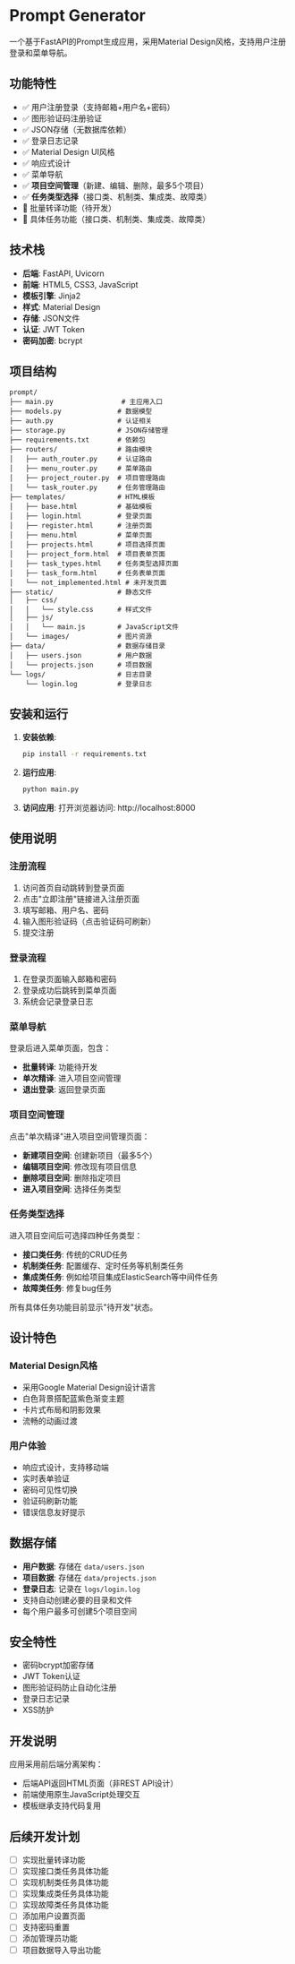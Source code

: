# Prompt Generator

一个基于FastAPI的Prompt生成应用，采用Material Design风格，支持用户注册登录和菜单导航。

## 功能特性

- ✅ 用户注册登录（支持邮箱+用户名+密码）
- ✅ 图形验证码注册验证
- ✅ JSON存储（无数据库依赖）
- ✅ 登录日志记录
- ✅ Material Design UI风格
- ✅ 响应式设计
- ✅ 菜单导航
- ✅ **项目空间管理**（新建、编辑、删除，最多5个项目）
- ✅ **任务类型选择**（接口类、机制类、集成类、故障类）
- 🚧 批量转译功能（待开发）
- 🚧 具体任务功能（接口类、机制类、集成类、故障类）

## 技术栈

- **后端**: FastAPI, Uvicorn
- **前端**: HTML5, CSS3, JavaScript
- **模板引擎**: Jinja2
- **样式**: Material Design
- **存储**: JSON文件
- **认证**: JWT Token
- **密码加密**: bcrypt

## 项目结构

```
prompt/
├── main.py                 # 主应用入口
├── models.py              # 数据模型
├── auth.py                # 认证相关
├── storage.py             # JSON存储管理
├── requirements.txt       # 依赖包
├── routers/               # 路由模块
│   ├── auth_router.py     # 认证路由
│   ├── menu_router.py     # 菜单路由
│   ├── project_router.py  # 项目管理路由
│   └── task_router.py     # 任务管理路由
├── templates/             # HTML模板
│   ├── base.html          # 基础模板
│   ├── login.html         # 登录页面
│   ├── register.html      # 注册页面
│   ├── menu.html          # 菜单页面
│   ├── projects.html      # 项目选择页面
│   ├── project_form.html  # 项目表单页面
│   ├── task_types.html    # 任务类型选择页面
│   ├── task_form.html     # 任务表单页面
│   └── not_implemented.html # 未开发页面
├── static/                # 静态文件
│   ├── css/
│   │   └── style.css      # 样式文件
│   ├── js/
│   │   └── main.js        # JavaScript文件
│   └── images/            # 图片资源
├── data/                  # 数据存储目录
│   ├── users.json         # 用户数据
│   └── projects.json      # 项目数据
└── logs/                  # 日志目录
    └── login.log          # 登录日志
```

## 安装和运行

1. **安装依赖**:
   ```bash
   pip install -r requirements.txt
   ```

2. **运行应用**:
   ```bash
   python main.py
   ```

3. **访问应用**:
   打开浏览器访问: http://localhost:8000

## 使用说明

### 注册流程
1. 访问首页自动跳转到登录页面
2. 点击"立即注册"链接进入注册页面
3. 填写邮箱、用户名、密码
4. 输入图形验证码（点击验证码可刷新）
5. 提交注册

### 登录流程
1. 在登录页面输入邮箱和密码
2. 登录成功后跳转到菜单页面
3. 系统会记录登录日志

### 菜单导航
登录后进入菜单页面，包含：
- **批量转译**: 功能待开发
- **单次精译**: 进入项目空间管理
- **退出登录**: 返回登录页面

### 项目空间管理
点击"单次精译"进入项目空间管理页面：
- **新建项目空间**: 创建新项目（最多5个）
- **编辑项目空间**: 修改现有项目信息
- **删除项目空间**: 删除指定项目
- **进入项目空间**: 选择任务类型

### 任务类型选择
进入项目空间后可选择四种任务类型：
- **接口类任务**: 传统的CRUD任务
- **机制类任务**: 配置缓存、定时任务等机制类任务
- **集成类任务**: 例如给项目集成ElasticSearch等中间件任务
- **故障类任务**: 修复bug任务

所有具体任务功能目前显示"待开发"状态。

## 设计特色

### Material Design风格
- 采用Google Material Design设计语言
- 白色背景搭配蓝紫色渐变主题
- 卡片式布局和阴影效果
- 流畅的动画过渡

### 用户体验
- 响应式设计，支持移动端
- 实时表单验证
- 密码可见性切换
- 验证码刷新功能
- 错误信息友好提示

## 数据存储

- **用户数据**: 存储在 `data/users.json`
- **项目数据**: 存储在 `data/projects.json`
- **登录日志**: 记录在 `logs/login.log`
- 支持自动创建必要的目录和文件
- 每个用户最多可创建5个项目空间

## 安全特性

- 密码bcrypt加密存储
- JWT Token认证
- 图形验证码防止自动化注册
- 登录日志记录
- XSS防护

## 开发说明

应用采用前后端分离架构：
- 后端API返回HTML页面（非REST API设计）
- 前端使用原生JavaScript处理交互
- 模板继承支持代码复用

## 后续开发计划

- [ ] 实现批量转译功能
- [ ] 实现接口类任务具体功能
- [ ] 实现机制类任务具体功能
- [ ] 实现集成类任务具体功能
- [ ] 实现故障类任务具体功能
- [ ] 添加用户设置页面
- [ ] 支持密码重置
- [ ] 添加管理员功能
- [ ] 项目数据导入导出功能
